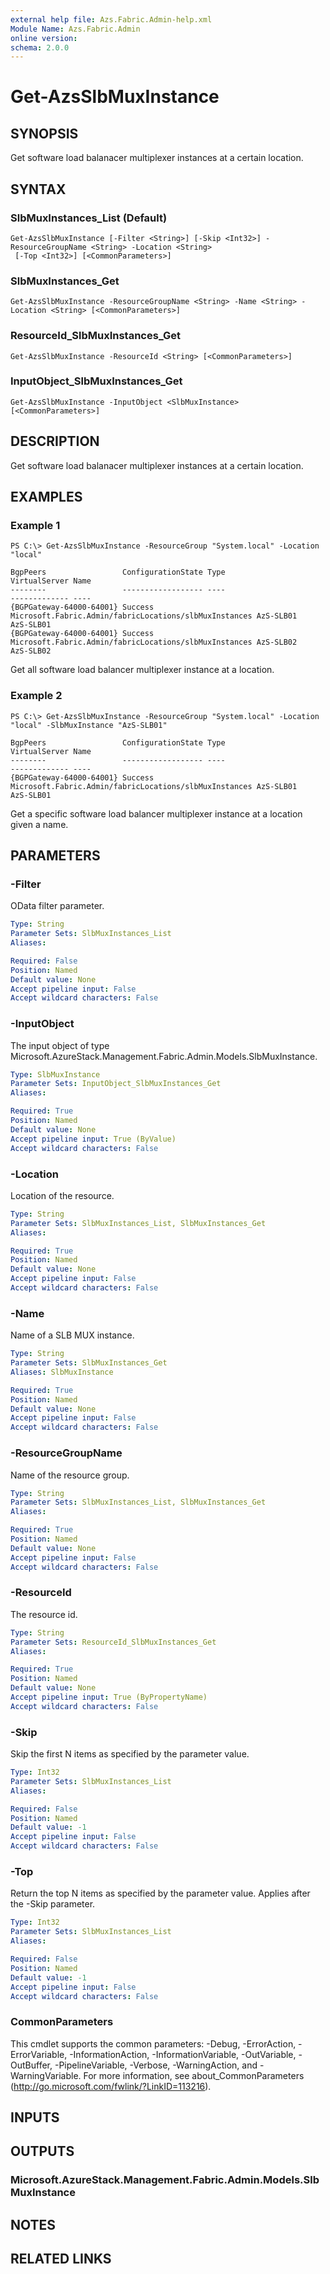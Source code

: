 ```yaml
---
external help file: Azs.Fabric.Admin-help.xml
Module Name: Azs.Fabric.Admin
online version:
schema: 2.0.0
---
```


# Get-AzsSlbMuxInstance

## SYNOPSIS
Get software load balanacer multiplexer instances at a certain location.

## SYNTAX

### SlbMuxInstances_List (Default)
```
Get-AzsSlbMuxInstance [-Filter <String>] [-Skip <Int32>] -ResourceGroupName <String> -Location <String>
 [-Top <Int32>] [<CommonParameters>]
```

### SlbMuxInstances_Get
```
Get-AzsSlbMuxInstance -ResourceGroupName <String> -Name <String> -Location <String> [<CommonParameters>]
```

### ResourceId_SlbMuxInstances_Get
```
Get-AzsSlbMuxInstance -ResourceId <String> [<CommonParameters>]
```

### InputObject_SlbMuxInstances_Get
```
Get-AzsSlbMuxInstance -InputObject <SlbMuxInstance> [<CommonParameters>]
```

## DESCRIPTION
Get software load balanacer multiplexer instances at a certain location.

## EXAMPLES

### Example 1
```
PS C:\> Get-AzsSlbMuxInstance -ResourceGroup "System.local" -Location "local"

BgpPeers                 ConfigurationState Type                                                   VirtualServer Name
--------                 ------------------ ----                                                   ------------- ----
{BGPGateway-64000-64001} Success            Microsoft.Fabric.Admin/fabricLocations/slbMuxInstances AzS-SLB01     AzS-SLB01
{BGPGateway-64000-64001} Success            Microsoft.Fabric.Admin/fabricLocations/slbMuxInstances AzS-SLB02     AzS-SLB02
```

Get all software load balancer multiplexer instance at a location.

### Example 2
```
PS C:\> Get-AzsSlbMuxInstance -ResourceGroup "System.local" -Location "local" -SlbMuxInstance "AzS-SLB01"

BgpPeers                 ConfigurationState Type                                                   VirtualServer Name
--------                 ------------------ ----                                                   ------------- ----
{BGPGateway-64000-64001} Success            Microsoft.Fabric.Admin/fabricLocations/slbMuxInstances AzS-SLB01     AzS-SLB01
```

Get a specific software load balancer multiplexer instance at a location given a name.

## PARAMETERS

### -Filter
OData filter parameter.

```yaml
Type: String
Parameter Sets: SlbMuxInstances_List
Aliases:

Required: False
Position: Named
Default value: None
Accept pipeline input: False
Accept wildcard characters: False
```

### -InputObject
The input object of type Microsoft.AzureStack.Management.Fabric.Admin.Models.SlbMuxInstance.

```yaml
Type: SlbMuxInstance
Parameter Sets: InputObject_SlbMuxInstances_Get
Aliases:

Required: True
Position: Named
Default value: None
Accept pipeline input: True (ByValue)
Accept wildcard characters: False
```

### -Location
Location of the resource.

```yaml
Type: String
Parameter Sets: SlbMuxInstances_List, SlbMuxInstances_Get
Aliases:

Required: True
Position: Named
Default value: None
Accept pipeline input: False
Accept wildcard characters: False
```

### -Name
Name of a SLB MUX instance.

```yaml
Type: String
Parameter Sets: SlbMuxInstances_Get
Aliases: SlbMuxInstance

Required: True
Position: Named
Default value: None
Accept pipeline input: False
Accept wildcard characters: False
```

### -ResourceGroupName
Name of the resource group.

```yaml
Type: String
Parameter Sets: SlbMuxInstances_List, SlbMuxInstances_Get
Aliases:

Required: True
Position: Named
Default value: None
Accept pipeline input: False
Accept wildcard characters: False
```

### -ResourceId
The resource id.

```yaml
Type: String
Parameter Sets: ResourceId_SlbMuxInstances_Get
Aliases:

Required: True
Position: Named
Default value: None
Accept pipeline input: True (ByPropertyName)
Accept wildcard characters: False
```

### -Skip
Skip the first N items as specified by the parameter value.

```yaml
Type: Int32
Parameter Sets: SlbMuxInstances_List
Aliases:

Required: False
Position: Named
Default value: -1
Accept pipeline input: False
Accept wildcard characters: False
```

### -Top
Return the top N items as specified by the parameter value.
Applies after the -Skip parameter.

```yaml
Type: Int32
Parameter Sets: SlbMuxInstances_List
Aliases:

Required: False
Position: Named
Default value: -1
Accept pipeline input: False
Accept wildcard characters: False
```

### CommonParameters
This cmdlet supports the common parameters: -Debug, -ErrorAction, -ErrorVariable, -InformationAction, -InformationVariable, -OutVariable, -OutBuffer, -PipelineVariable, -Verbose, -WarningAction, and -WarningVariable. For more information, see about_CommonParameters (http://go.microsoft.com/fwlink/?LinkID=113216).

## INPUTS

## OUTPUTS

### Microsoft.AzureStack.Management.Fabric.Admin.Models.SlbMuxInstance

## NOTES

## RELATED LINKS

